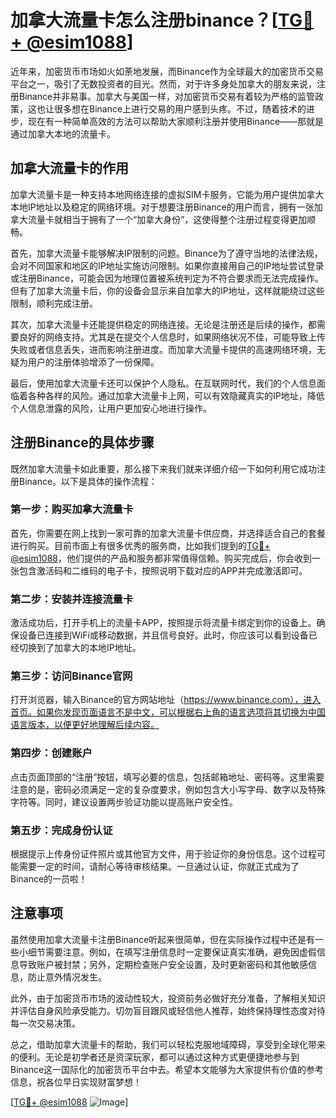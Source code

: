 # 加拿大流量卡怎么注册binance？[[TG💪+ @esim1088](https://t.me/s/esim1088)]

近年来，加密货币市场如火如荼地发展，而Binance作为全球最大的加密货币交易平台之一，吸引了无数投资者的目光。然而，对于许多身处加拿大的朋友来说，注册Binance并非易事。加拿大与美国一样，对加密货币交易有着较为严格的监管政策，这也让很多想在Binance上进行交易的用户感到头疼。不过，随着技术的进步，现在有一种简单高效的方法可以帮助大家顺利注册并使用Binance——那就是通过加拿大本地的流量卡。

## 加拿大流量卡的作用

加拿大流量卡是一种支持本地网络连接的虚拟SIM卡服务，它能为用户提供加拿大本地IP地址以及稳定的网络环境。对于想要注册Binance的用户而言，拥有一张加拿大流量卡就相当于拥有了一个“加拿大身份”，这使得整个注册过程变得更加顺畅。

首先，加拿大流量卡能够解决IP限制的问题。Binance为了遵守当地的法律法规，会对不同国家和地区的IP地址实施访问限制。如果你直接用自己的IP地址尝试登录或注册Binance，可能会因为地理位置被系统判定为不符合要求而无法完成操作。但有了加拿大流量卡后，你的设备会显示来自加拿大的IP地址，这样就能绕过这些限制，顺利完成注册。

其次，加拿大流量卡还能提供稳定的网络连接。无论是注册还是后续的操作，都需要良好的网络支持。尤其是在提交个人信息时，如果网络状况不佳，可能导致上传失败或者信息丢失，进而影响注册进度。而加拿大流量卡提供的高速网络环境，无疑为用户的注册体验增添了一份保障。

最后，使用加拿大流量卡还可以保护个人隐私。在互联网时代，我们的个人信息面临着各种各样的风险。通过加拿大流量卡上网，可以有效隐藏真实的IP地址，降低个人信息泄露的风险，让用户更加安心地进行操作。

## 注册Binance的具体步骤

既然加拿大流量卡如此重要，那么接下来我们就来详细介绍一下如何利用它成功注册Binance。以下是具体的操作流程：

### 第一步：购买加拿大流量卡
首先，你需要在网上找到一家可靠的加拿大流量卡供应商，并选择适合自己的套餐进行购买。目前市面上有很多优秀的服务商，比如我们提到的[TG💪+ @esim1088](https://t.me/s/esim1088)，他们提供的产品和服务都非常值得信赖。购买完成后，你会收到一张包含激活码和二维码的电子卡，按照说明下载对应的APP并完成激活即可。

### 第二步：安装并连接流量卡
激活成功后，打开手机上的流量卡APP，按照提示将流量卡绑定到你的设备上。确保设备已连接到WiFi或移动数据，并且信号良好。此时，你应该可以看到设备已经切换到了加拿大的本地IP地址。

### 第三步：访问Binance官网
打开浏览器，输入Binance的官方网站地址（https://www.binance.com），进入首页。如果你发现页面语言不是中文，可以根据右上角的语言选项将其切换为中国语言版本，以便更好地理解后续内容。

### 第四步：创建账户
点击页面顶部的“注册”按钮，填写必要的信息，包括邮箱地址、密码等。这里需要注意的是，密码必须满足一定的复杂度要求，例如包含大小写字母、数字以及特殊字符等。同时，建议设置两步验证功能以提高账户安全性。

### 第五步：完成身份认证
根据提示上传身份证件照片或其他官方文件，用于验证你的身份信息。这个过程可能需要一定的时间，请耐心等待审核结果。一旦通过认证，你就正式成为了Binance的一员啦！

## 注意事项

虽然使用加拿大流量卡注册Binance听起来很简单，但在实际操作过程中还是有一些小细节需要注意。例如，在填写注册信息时一定要保证真实准确，避免因虚假信息导致账户被封禁；另外，定期检查账户安全设置，及时更新密码和其他敏感信息，防止意外情况发生。

此外，由于加密货币市场的波动性较大，投资前务必做好充分准备，了解相关知识并评估自身风险承受能力。切勿盲目跟风或轻信他人推荐，始终保持理性态度对待每一次交易决策。

总之，借助加拿大流量卡的帮助，我们可以轻松克服地域障碍，享受到全球化带来的便利。无论是初学者还是资深玩家，都可以通过这种方式更便捷地参与到Binance这一国际化的加密货币平台中去。希望本文能够为大家提供有价值的参考信息，祝各位早日实现财富梦想！

[[TG💪+ @esim1088](https://t.me/s/esim1088) ![Image](https://i.postimg.cc/4NQfJmqS/Snipaste-2025-05-13-00-14-12.png)]